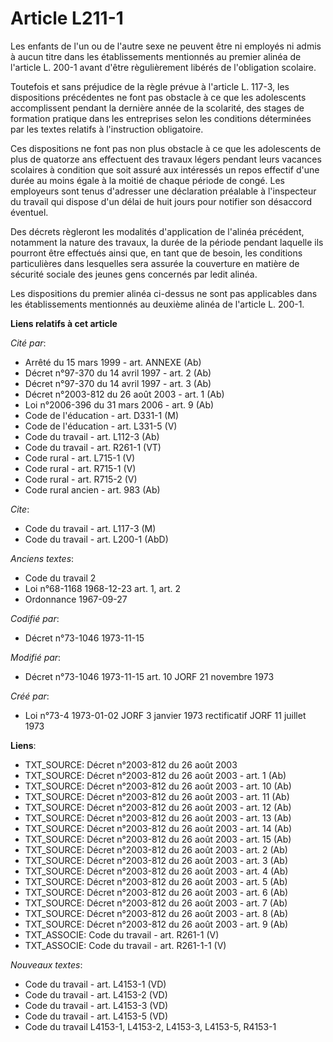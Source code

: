 # Article L211-1

Les enfants de l'un ou de l'autre sexe ne peuvent être ni employés ni admis à aucun titre dans les établissements mentionnés
au premier alinéa de l'article L. 200-1 avant d'être règulièrement libérés de l'obligation scolaire.

Toutefois et sans préjudice de la règle prévue à l'article L. 117-3, les dispositions précédentes ne font pas obstacle à ce
que les adolescents accomplissent pendant la dernière année de la scolarité, des stages de formation pratique dans les
entreprises selon les conditions déterminées par les textes relatifs à l'instruction obligatoire.

Ces dispositions ne font pas non plus obstacle à ce que les adolescents de plus de quatorze ans effectuent des travaux légers
pendant leurs vacances scolaires à condition que soit assuré aux intéressés un repos effectif d'une durée au moins égale à la
moitié de chaque période de congé. Les employeurs sont tenus d'adresser une déclaration préalable à l'inspecteur du travail
qui dispose d'un délai de huit jours pour notifier son désaccord éventuel.

Des décrets règleront les modalités d'application de l'alinéa précédent, notamment la nature des travaux, la durée de la
période pendant laquelle ils pourront être effectués ainsi que, en tant que de besoin, les conditions particulières dans
lesquelles sera assurée la couverture en matière de sécurité sociale des jeunes gens concernés par ledit alinéa.

Les dispositions du premier alinéa ci-dessus ne sont pas applicables dans les établissements mentionnés au deuxième alinéa de
l'article L. 200-1.

**Liens relatifs à cet article**

_Cité par_:

  - Arrêté du 15 mars 1999 - art. ANNEXE (Ab)
  - Décret n°97-370 du 14 avril 1997 - art. 2 (Ab)
  - Décret n°97-370 du 14 avril 1997 - art. 3 (Ab)
  - Décret n°2003-812 du 26 août 2003 - art. 1 (Ab)
  - Loi n°2006-396 du 31 mars 2006 - art. 9 (Ab)
  - Code de l'éducation - art. D331-1 (M)
  - Code de l'éducation - art. L331-5 (V)
  - Code du travail - art. L112-3 (Ab)
  - Code du travail - art. R261-1 (VT)
  - Code rural - art. L715-1 (V)
  - Code rural - art. R715-1 (V)
  - Code rural - art. R715-2 (V)
  - Code rural ancien - art. 983 (Ab)

_Cite_:

  - Code du travail - art. L117-3 (M)
  - Code du travail - art. L200-1 (AbD)

_Anciens textes_:

  - Code du travail 2
  - Loi n°68-1168 1968-12-23 art. 1, art. 2
  - Ordonnance 1967-09-27

_Codifié par_:

  - Décret n°73-1046 1973-11-15

_Modifié par_:

  - Décret n°73-1046 1973-11-15 art. 10 JORF 21 novembre 1973

_Créé par_:

  - Loi n°73-4 1973-01-02 JORF 3 janvier 1973 rectificatif JORF 11 juillet 1973

**Liens**:

  - TXT_SOURCE: Décret n°2003-812 du 26 août 2003
  - TXT_SOURCE: Décret n°2003-812 du 26 août 2003 - art. 1 (Ab)
  - TXT_SOURCE: Décret n°2003-812 du 26 août 2003 - art. 10 (Ab)
  - TXT_SOURCE: Décret n°2003-812 du 26 août 2003 - art. 11 (Ab)
  - TXT_SOURCE: Décret n°2003-812 du 26 août 2003 - art. 12 (Ab)
  - TXT_SOURCE: Décret n°2003-812 du 26 août 2003 - art. 13 (Ab)
  - TXT_SOURCE: Décret n°2003-812 du 26 août 2003 - art. 14 (Ab)
  - TXT_SOURCE: Décret n°2003-812 du 26 août 2003 - art. 15 (Ab)
  - TXT_SOURCE: Décret n°2003-812 du 26 août 2003 - art. 2 (Ab)
  - TXT_SOURCE: Décret n°2003-812 du 26 août 2003 - art. 3 (Ab)
  - TXT_SOURCE: Décret n°2003-812 du 26 août 2003 - art. 4 (Ab)
  - TXT_SOURCE: Décret n°2003-812 du 26 août 2003 - art. 5 (Ab)
  - TXT_SOURCE: Décret n°2003-812 du 26 août 2003 - art. 6 (Ab)
  - TXT_SOURCE: Décret n°2003-812 du 26 août 2003 - art. 7 (Ab)
  - TXT_SOURCE: Décret n°2003-812 du 26 août 2003 - art. 8 (Ab)
  - TXT_SOURCE: Décret n°2003-812 du 26 août 2003 - art. 9 (Ab)
  - TXT_ASSOCIE: Code du travail - art. R261-1 (V)
  - TXT_ASSOCIE: Code du travail - art. R261-1-1 (V)

_Nouveaux textes_:

  - Code du travail - art. L4153-1 (VD)
  - Code du travail - art. L4153-2 (VD)
  - Code du travail - art. L4153-3 (VD)
  - Code du travail - art. L4153-5 (VD)
  - Code du travail L4153-1, L4153-2, L4153-3, L4153-5, R4153-1
